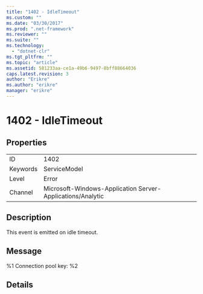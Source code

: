 ```yaml
---
title: "1402 - IdleTimeout"
ms.custom: ""
ms.date: "03/30/2017"
ms.prod: ".net-framework"
ms.reviewer: ""
ms.suite: ""
ms.technology: 
  - "dotnet-clr"
ms.tgt_pltfrm: ""
ms.topic: "article"
ms.assetid: 581233aa-ce1a-49b6-9497-8bff88664036
caps.latest.revision: 3
author: "Erikre"
ms.author: "erikre"
manager: "erikre"
---
```

# 1402 - IdleTimeout
## Properties  
  
|||  
|-|-|  
|ID|1402|  
|Keywords|ServiceModel|  
|Level|Error|  
|Channel|Microsoft-Windows-Application Server-Applications/Analytic|  
  
## Description  
 This event is emitted on idle timeout.  
  
## Message  
 %1 Connection pool key: %2  
  
## Details
